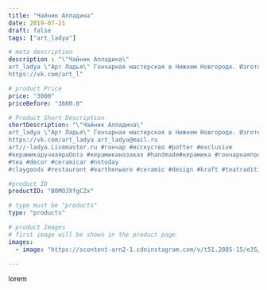 ```yaml
---
title: "Чайник Алладина"
date: 2019-07-21
draft: false
tags: ["art_ladya"]

# meta description
description : "\"Чайник Алладина\" 
art_ladya \"Арт Ладья\" Гончарная мастерская в Нижнем Новгороде. Изготовление керамики и мастер//-классы по обучению. 
https://vk.com/art_l"

# product Price
price: "3000"
priceBefore: "3600.0"

# Product Short Description
shortDescription: "\"Чайник Алладина\" 
art_ladya \"Арт Ладья\" Гончарная мастерская в Нижнем Новгороде. Изготовление керамики и мастер//-классы по обучению. 
https://vk.com/art_ladya art_ladya@mail.ru
art//-ladya.Livemaster.ru #гончар #исскуство #potter #exclusive
#керамикаручнаяработа #керамиканазаказ #handmade#керамика #гончарнаяпосуда #эксклюзивнаякерамика #painter
#tea #decor #ceramicar #nntoday
#claygoods #restaurant #earthenware #ceramic #design #kraft #teatradition #ceramicart #teapot #заварочныйчайник #clay #авторскаякерамика #алладин #aladdin"

#product ID
productID: "B0MOJXfgCZx"

# type must be "products"
type: "products"

# product Images
# first image will be shown in the product page
images:
  - image: "https://scontent-arn2-1.cdninstagram.com/v/t51.2885-15/e35/67129806_451930755363520_4817481166398436700_n.jpg?se=7&tp=1&_nc_ht=scontent-arn2-1.cdninstagram.com&_nc_cat=104&_nc_ohc=vgnmIfSYdFcAX_qN9hm&ccb=7-4&oh=58af653c916ecc08e545fcd324b6e669&oe=6084FA0D&_nc_sid=86f79a&ig_cache_key=MjA5MzExMDE0MzE3MTQzODE5Mw%3D%3D.2-ccb7-4"

---
```

lorem
